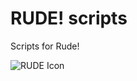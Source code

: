 # RUDE! scripts
Scripts for Rude!

![RUDE Icon]([https://images-wixmp-ed30a86b8c4ca887773594c2.wixmp.com/f/5e755fbd-190a-4c25-a22a-1f1637eced0a/dir4zc4-f3da61f4-35ba-4b8c-a3ff-7bd441bd51f4.png/v1/fill/w_500,h_500,q_70,strp/forsake_yourself_by_kittmaus_dir4zc4-pre.jpg?token=eyJ0eXAiOiJKV1QiLCJhbGciOiJIUzI1NiJ9.eyJzdWIiOiJ1cm46YXBwOjdlMGQxODg5ODIyNjQzNzNhNWYwZDQxNWVhMGQyNmUwIiwiaXNzIjoidXJuOmFwcDo3ZTBkMTg4OTgyMjY0MzczYTVmMGQ0MTVlYTBkMjZlMCIsIm9iaiI6W1t7ImhlaWdodCI6Ijw9MTI4MCIsInBhdGgiOiJcL2ZcLzVlNzU1ZmJkLTE5MGEtNGMyNS1hMjJhLTFmMTYzN2VjZWQwYVwvZGlyNHpjNC1mM2RhNjFmNC0zNWJhLTRiOGMtYTNmZi03YmQ0NDFiZDUxZjQucG5nIiwid2lkdGgiOiI8PTEyODAifV1dLCJhdWQiOlsidXJuOnNlcnZpY2U6aW1hZ2Uub3BlcmF0aW9ucyJdfQ.6yhPMxTmDHdtnnYoUcQp2lKhIz8FRCfxJ9Uj4w8Ib3w](https://scontent-lga3-1.cdninstagram.com/v/t51.2885-15/473427507_18004600043705735_2775728849634152773_n.jpg?stp=dst-jpg_e35_tt6&efg=eyJ2ZW5jb2RlX3RhZyI6ImltYWdlX3VybGdlbi41MDB4NTAwLnNkci5mNzU3NjEuZGVmYXVsdF9pbWFnZSJ9&_nc_ht=scontent-lga3-1.cdninstagram.com&_nc_cat=111&_nc_ohc=Xz4qjNXkffkQ7kNvgFE9RMi&_nc_gid=a9b1e74224ff47f2b7678236b96d0bad&edm=AP4sbd4BAAAA&ccb=7-5&ig_cache_key=MzU0NjM2MTk3MDUzNjM5MjYxNQ%3D%3D.3-ccb7-5&oh=00_AYCDuL4MwyOCT3Emqjm82yVOxEuEAdlpy4zJVnztUunT5g&oe=678EFF48&_nc_sid=7a9f4b))
